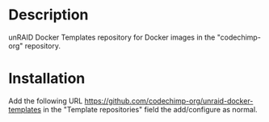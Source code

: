 Description
===========
unRAID Docker Templates repository for Docker images in the "codechimp-org" repository.

Installation
============
Add the following URL https://github.com/codechimp-org/unraid-docker-templates in the "Template repositories" field the add/configure as normal.
